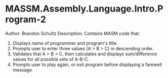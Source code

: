 # MASSM.Assembly.Language.Intro.Program-2
Author: Brandon Schultz
Description: Contains MASM code that:
  1. Displays name of programmer and program's title.
  2. Prompts user to enter three values (A > B > C) in descending order.
  3. Validates that A > B > C, then calculates and displays sum/difference values for all possible sets of A-B-C.
  4. Prompts user to play again, or exit program before displaying a farewell message.
